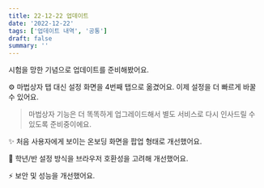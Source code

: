 ```yaml
---
title: 22-12-22 업데이트
date: '2022-12-22'
tags: ['업데이트 내역', '공통']
draft: false
summary: ''
---
```


시험을 망한 기념으로 업데이트를 준비해봤어요.

⚙️ 마법상자 탭 대신 설정 화면을 4번째 탭으로 옮겼어요. 이제 설정을 더 빠르게 바꿀 수 있어요.

> 마법상자 기능은 더 똑똑하게 업그레이드해서 별도 서비스로 다시 인사드릴 수 있도록 준비중이에요.

✨️ 처음 사용자에게 보이는 온보딩 화면을 팝업 형태로 개선했어요.

🌈 학년/반 설정 방식을 브라우저 호환성을 고려해 개선했어요.

⚡️ 보안 및 성능을 개선했어요.